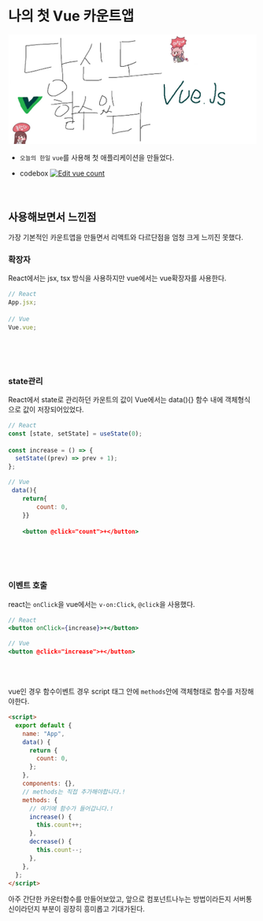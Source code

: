 # 나의 첫 Vue 카운트앱

![Alt text](../images/canIReactBG/%EB%8B%B9%EC%8B%A0%EB%8F%84%ED%95%A0%EC%88%98%EC%9E%88%EB%8B%A4%EB%B7%B0.jpg)

- `오늘의 한일` `vue`를 사용해 첫 애플리케이션을 만들었다.

- codebox [![Edit vue count](https://codesandbox.io/static/img/play-codesandbox.svg)](https://codesandbox.io/s/vue-count-8j3hxf?fontsize=14&hidenavigation=1&theme=dark)
  <br/>
  <br/>
  <br/>

## 사용해보면서 느낀점

가장 기본적인 카운트앱을 만들면서 리액트와 다르단점을 엄청 크게 느끼진 못했다.

### 확장자

React에서는 jsx, tsx 방식을 사용하지만 vue에서는 vue확장자를 사용한다.

```js
// React
App.jsx;

// Vue
Vue.vue;
```

<br/>
<br/>
<br/>

### state관리

React에서 state로 관리하던 카운트의 값이 Vue에서는 data(){} 함수 내에 객체형식으로 값이 저장되어있었다.

```jsx
// React
const [state, setState] = useState(0);

const increase = () => {
  setState((prev) => prev + 1);
};
```

```jsx
// Vue
 data(){
    return{
        count: 0,
    }}

    <button @click="count">+</button>
```

<br/>
<br/>
<br/>

### 이벤트 호출

react는 `onClick`을 vue에서는 `v-on:Click`, `@click`을 사용했다.

```jsx
// React
<button onClick={increase}>+</button>
```

```jsx
// Vue
<button @click="increase">+</button>
```

<br/>
<br/>

vue인 경우 함수이벤트 경우 script 태그 안에 `methods`안에 객체형태로 함수를 저장해야한다.

```html
<script>
  export default {
    name: "App",
    data() {
      return {
        count: 0,
      };
    },
    components: {},
    // methods는 직접 추가해야합니다.!
    methods: {
      // 여기에 함수가 들어갑니다.!
      increase() {
        this.count++;
      },
      decrease() {
        this.count--;
      },
    },
  };
</script>
```

아주 간단한 카운터함수를 만들어보았고, 앞으로 컴포넌트나누는 방법이라든지 서버통신이라던지 부분이 굉장히 흥미롭고 기대가된다.
